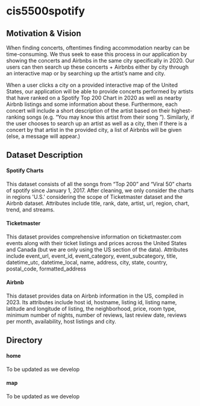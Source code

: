 # cis5500spotify

## Motivation & Vision 
When finding concerts, oftentimes finding accommodation nearby can be time-consuming. We thus seek to ease this process in our application by showing the concerts and Airbnbs in the same city specifically in 2020. Our users can then search up these concerts + Airbnbs either by city through an interactive map or by searching up the artist’s name and city.

When a user clicks a city on a provided interactive map of the United States, our application will be able to provide concerts performed by artists that have ranked on a Spotify Top 200 Chart in 2020 as well as nearby Airbnb listings and some information about these. Furthermore, each concert will include a short description of the artist based on their highest-ranking songs (e.g. “You may know this artist from their song <insert song here>”). Similarly, if the user chooses to search up an artist as well as a city, then if there is a concert by that artist in the provided city, a list of Airbnbs will be given (else, a message will appear.)

## Dataset Description
#### Spotify Charts
This dataset consists of all the songs from “Top 200” and “Viral 50” charts of spotify since January 1, 2017. After cleaning, we only consider the charts in regions 'U.S.' considering the scope of Ticketmaster dataset and the Airbnb dataset. Attributes include title, rank, date, artist, url, region, chart, trend, and streams.

#### Ticketmaster
This dataset provides comprehensive information on ticketmaster.com events along with their ticket listings and prices across the United States and Canada (but we are only using the US section of the data). Attributes include event_url, event_id, event_category, event_subcategory, title, datetime_utc, datetime_local, name, address, city, state, country, postal_code, formatted_address

#### Airbnb
This dataset provides data on Airbnb information in the US, compiled in 2023. Its attributes include host id, hostname, listing id, listing name, latitude and longitude of listing, the neighborhood, price, room type, minimum number of nights, number of reviews, last review date, reviews per month, availability, host listings and city.


## Directory
#### home
To be updated as we develop

#### map
To be updated as we develop